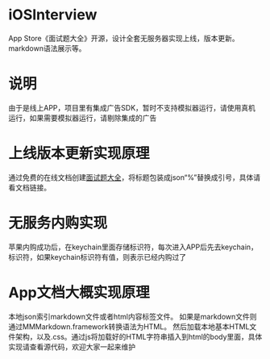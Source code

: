 # iOSInterview
App Store《面试题大全》开源，设计全套无服务器实现上线，版本更新。markdown语法展示等。

# 说明
由于是线上APP，项目里有集成广告SDK，暂时不支持模拟器运行，请使用真机运行，如果需要模拟器运行，请剔除集成的广告

# 上线版本更新实现原理
通过免费的在线文档创建[面试题大全](https://www.yuque.com/docs/share/9ac5cc5e-068d-4815-8de1-83bd23ed6e74)，将标题包装成json“%”替换成引号，具体请看文档链接。

# 无服务内购实现
苹果内购成功后，在keychain里面存储标识符，每次进入APP后先去keychain，标识符，如果keychain标识符有值，则表示已经内购过了

# App文档大概实现原理
本地json索引markdown文件或者html内容标签文件。
如果是markdown文件则通过MMMarkdown.framework转换语法为HTML。
然后加载本地基本HTML文件架构，以及.css。通过js将加载好的HTML字符串插入到html的body里面，具体实现请查看源代码，欢迎大家一起来维护

